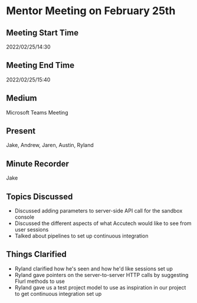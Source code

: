 # Mentor Meeting on February 25th
## Meeting Start Time
2022/02/25/14:30

## Meeting End Time
2022/02/25/15:40

## Medium
Microsoft Teams Meeting

## Present
Jake, Andrew, Jaren, Austin, Ryland

## Minute Recorder
Jake

## Topics Discussed
<ul>
    <li>Discussed adding parameters to server-side API call for the sandbox console
    <li>Discussed the different aspects of what Accutech would like to see from user sessions
    <li>Talked about pipelines to set up continuous integration
</ul>

## Things Clarified
<ul>
    <li>Ryland clarified how he's seen and how he'd like sessions set up
    <li>Ryland gave pointers on the server-to-server HTTP calls by suggesting Flurl methods to use
    <li>Ryland gave us a test project model to use as inspiration in our project to get continuous integration set up
</ul>
